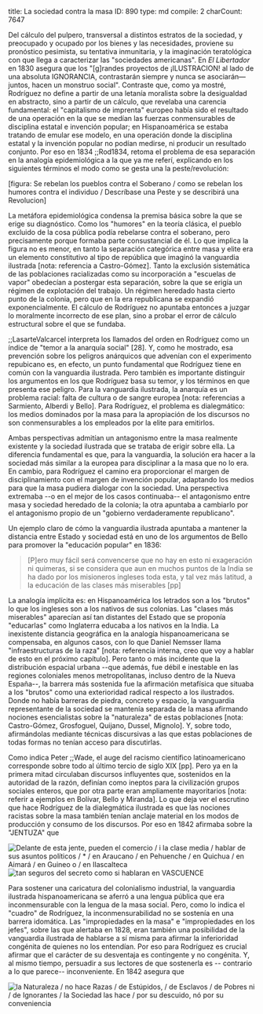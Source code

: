 title:          La sociedad contra la masa
ID:             890
type:           md
compile:        2
charCount:      7647


Del cálculo del pulpero, transversal a distintos estratos de la sociedad, y preocupado y ocupado por los bienes y las necesidades, proviene su pronóstico pesimista, su tentativa inmunitaria, y la imaginación teratológica con que llega a caracterizar las "sociedades americanas". En *El Libertador* en 1830 asegura que los "[g]randes proyectos de ¡ILUSTRACION! al lado de una absoluta IGNORANCIA, contrastarán siempre y nunca se asociarán— juntos, hacen un monstruo social". Contraste que, como ya mostré, Rodríguez no define a partir de una letanía moralista sobre la desigualdad en abstracto, sino a partir de un cálculo, que revelaba una carencia fundamental: el "capitalismo de imprenta" europeo había sido el resultado de una operación en la que se medían las fuerzas conmensurables de disciplina estatal  e invención popular; en Hispanoamérica se estaba tratando de emular ese modelo, en una operación donde la disciplina estatal y la invención popular no podían medirse, ni producir un resultado conjunto. Por eso en 1834 ;;Rod1834, retoma el problema de esa separación en la analogía epidemiológica a la que ya me referí, explicando en los siguientes términos el modo como se gesta una la peste/revolución:
 
[figura: Se rebelan los pueblos contra el Soberano / como se rebelan los humores contra el individuo / Descríbase una Peste y se describirá una Revolucion]

La metáfora epidemiológica condensa la premisa básica sobre la que se erige su diagnóstico. Como los "humores" en la teoría clásica, el pueblo excluido de la cosa pública podía rebelarse contra el soberano, pero precisamente porque formaba parte consustancial de él. Lo que implica la figura no es menor, en tanto la separación categórica entre masa y elite era un elemento constitutivo al tipo de república que imaginó la vanguardia ilustrada [nota: referencia a Castro-Gómez]. Tanto la exclusión sistemática de las poblaciones racializadas como su incorporación a "escuelas de vapor" obedecían a postergar esta separación, sobre la que se erigía un régimen de explotación del trabajo. Un régimen heredado hasta cierto punto de la colonia, pero que en la era republicana se expandió exponencialmente. El cálculo de Rodríguez no apuntaba entonces a juzgar lo moralmente incorrecto de ese plan, sino a probar el error de cálculo estructural sobre el que se fundaba.

;;LasarteValcarcel interpreta los llamados del orden en Rodríguez como un índice de "temor a la anarquía social" [28]. Y, como he mostrado, esa prevención sobre los peligros anárquicos que advenían con el experimento repubicano es, en efecto, un punto fundamental que Rodríguez tiene en común con la vanguardia ilustrada. Pero también es importante distinguir los argumentos en los que Rodríguez basa su temor, y los términos en que presenta ese peligro. Para la vanguardia ilustrada, la anarquía es un problema racial: falta de cultura o de sangre europea [nota: referencias a Sarmiento, Alberdi y Bello]. Para Rodríguez, el problema es dialegmático: los medios dominados por la masa para la apropiación de los discursos no son conmensurables a los empleados por la elite para emitirlos. 

Ambas perspectivas admitían un antagonismo entre la masa realmente existente y la sociedad ilustrada que se trataba de erigir sobre ella. La diferencia fundamental es que, para la vanguardia, la solución era hacer a la sociedad más similar a la europea para disciplinar a la masa que no lo era. En cambio, para Rodríguez el camino era proporcionar el margen de disciplinamiento con el margen de invención popular, adaptando los medios para que la masa pudiera dialogar con la sociedad. Una perspectiva extremaba --o en el mejor de los casos continuaba-- el antagonismo entre masa y sociedad heredado de la colonia; la otra apuntaba a cambiarlo por el antagonismo propio de un "gobierno verdaderamente republicano". 

Un ejemplo claro de cómo la vanguardia ilustrada apuntaba a mantener la distancia entre Estado y sociedad está en uno de los argumentos de Bello para promover la "educación popular" en 1836:

>[P]ero muy fácil será convencerse que no hay en esto ni exageración ni quime­ras, si se considera que aun en muchos puntos de la India se ha dado por los misioneros ingleses toda esta, y tal vez más latitud, a la educación de las clases más miserables [pp]

La analogía implícita es: en Hispanoamérica los letrados son a los "brutos" lo que los ingleses son a los nativos de sus colonias. Las "clases más miserables" aparecían así tan distantes del Estado que se proponía "educarlas" como Inglaterra educaba a los nativos en la India. La inexistente distancia geográfica en la analogía hispanoamericana se compensaba, en algunos casos, con lo que Daniel Nemsser llama "infraestructuras de la raza" [nota: referencia interna, creo que voy a hablar de esto en el próximo capítulo]. Pero tanto o más incidente que la distribución espacial urbana --que además, fue débil e inestable en las regiones coloniales menos metropolitanas, incluso dentro de la Nueva España--, la barrera más sostenida fue la afirmación metafísica que situaba a los "brutos" como una exterioridad radical respecto a los ilustrados. Donde no había barreras de piedra, concreto  y espacio, la vanguardia representante de la sociedad se mantenía separada de la masa afirmando nociones esencialistas sobre la "naturaleza" de estas poblaciones [nota: Castro-Gómez, Grosfoguel, Quijano, Dussel, Mignolo]. Y, sobre todo, afirmándolas mediante técnicas discursivas a las que estas poblaciones de todas formas no tenían acceso para discutirlas.

Como indica Peter ;;Wade, el auge del racismo científico latinoamericano corresponde sobre todo al último tercio de siglo XIX [pp]. Pero ya  en la primera mitad circulaban  discursos influyentes que, sostenidos en la autoridad de la razón, definían como ineptos para la civilización grupos sociales enteros, que por otra parte eran ampliamente mayoritarios [nota: referir a ejemplos en Bolívar, Bello y Miranda]. Lo que deja ver el escrutino que hace Rodríguez de la dialegmática ilustrada es que las nociones racistas sobre la masa también tenían anclaje material en los modos de producción y consumo de los discursos. Por eso en 1842 afirmaba sobre la "JENTUZA" que

![Delante de esta jente, pueden el comercio / i la clase media / hablar de sus asuntos políticos / * / en Araucano / en Pehuenche / en Quichua / en Aimará / en Guineo o / en Ilascalteca](file:///home/febres/Pictures/Screenshots/Screenshot%20from%202023-06-04%2006-02-33.png)
![tan seguros del secreto como si hablaran en VASCUENCE](file:///home/febres/Pictures/Screenshots/Screenshot%20from%202023-06-04%2006-03-20.png)

Para sostener una caricatura del colonialismo industrial, la vanguardia ilustrada hispanoamericana se aferró a una lengua pública que era inconmensurable con la lengua de la masa social. Pero, como lo indica el "cuadro" de Rodríguez, la inconmensurabilidad no se sostenía en una barrera idomática. Las "impropiedades en la masa" e "impropiedades en los jefes", sobre las que alertaba en 1828, eran también una posibilidad de la vanguardia ilustrada de hablarse a sí misma para afirmar la inferioridad congénita de quienes no los entendían. Por eso para Rodríguez es crucial afirmar que el carácter de su desventaja es contingente y no congénita. Y, al mismo tiempo, persuadir a sus lectores de que sostenerla es -- contrario a lo que parece-- inconveniente. En 1842 asegura que

![la Naturaleza / no hace Razas / de Estúpidos, / de Esclavos / de Pobres ni / de Ignorantes / la Sociedad las hace / por su descuido, nó por su conveniencia](file:///home/febres/Pictures/Screenshots/Screenshot%20from%202023-06-04%2006-38-28.png)
